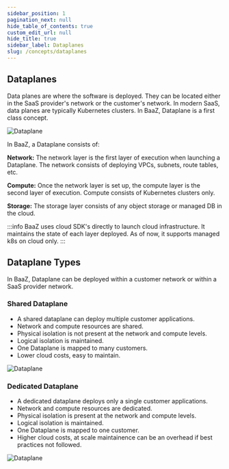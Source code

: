 ```yaml
---
sidebar_position: 1
pagination_next: null
hide_table_of_contents: true
custom_edit_url: null
hide_title: true
sidebar_label: Dataplanes
slug: /concepts/dataplanes
---
```


## Dataplanes

Data planes are where the software is deployed. They can be located either in the SaaS provider's network or the customer's network. In modern SaaS, data planes are typically Kubernetes clusters. In BaaZ, Dataplane is a first class concept.

<div style={{ textAlign: 'center' }}>
  <img src={require('../../../static/img/dataplane.png').default} alt="Dataplane" style={{ width: '50%', height: 'auto' }} />
</div>


In BaaZ, a Dataplane consists of:

**Network:** The network layer is the first layer of execution when launching a Dataplane. The network consists of deploying VPCs, subnets, route tables, etc.

**Compute:** Once the network layer is set up, the compute layer is the second layer of execution. Compute consists of Kubernetes clusters only.

**Storage:** The storage layer consists of any object storage or managed DB in the cloud.

:::info
BaaZ uses cloud SDK's directly to launch cloud infrastructure. It maintains the state of each layer deployed. As of now, it supports managed k8s on cloud only.
:::

## Dataplane Types

In BaaZ, Dataplane can be deployed within a customer network or within a SaaS provider network. 

### Shared Dataplane

- A shared dataplane can deploy multiple customer applications.
- Network and compute resources are shared.
- Physical isolation is not present at the network and compute levels.
- Logical isolation is maintained.
- One Dataplane is mapped to many customers.
- Lower cloud costs, easy to maintain.

<div style={{ textAlign: 'center' }}>
  <img src={require('../../../static/img/shared-dp.png').default} alt="Dataplane" style={{ width: '50%', height: 'auto' }} />
</div>

### Dedicated Dataplane

- A dedicated dataplane deploys only a single customer applications.
- Network and compute resources are dedicated.
- Physical isolation is present at the network and compute levels.
- Logical isolation is maintained.
- One Dataplane is mapped to one customer.
- Higher cloud costs, at scale maintainence can be an overhead if best practices not followed.

<div style={{ textAlign: 'center' }}>
  <img src={require('../../../static/img/dedicated-dp.png').default} alt="Dataplane" style={{ width: '50%', height: 'auto' }} />
</div>
